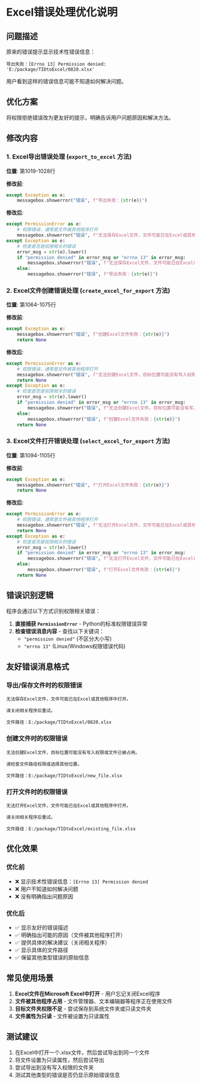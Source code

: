 # Excel错误处理优化说明

## 问题描述

原来的错误提示显示技术性错误信息：
```
导出失败：[Errno 13] Permission denied: 'E:/package/TIDtoExcel/0820.xlsx'
```

用户看到这样的错误信息可能不知道如何解决问题。

## 优化方案

将权限拒绝错误改为更友好的提示，明确告诉用户问题原因和解决方法。

## 修改内容

### 1. Excel导出错误处理 (`export_to_excel` 方法)

**位置**: 第1019-1028行

**修改前**:
```python
except Exception as e:
    messagebox.showerror("错误", f"导出失败：{str(e)}")
```

**修改后**:
```python
except PermissionError as e:
    # 权限错误，通常是文件被其他程序打开
    messagebox.showerror("错误", f"无法保存Excel文件，文件可能已在Excel或其他程序中打开。\n\n请关闭相关程序后重试。\n\n文件路径：{excel_file}")
except Exception as e:
    # 检查是否是权限相关的错误
    error_msg = str(e).lower()
    if "permission denied" in error_msg or "errno 13" in error_msg:
        messagebox.showerror("错误", f"无法保存Excel文件，文件可能已在Excel或其他程序中打开。\n\n请关闭相关程序后重试。\n\n文件路径：{excel_file}")
    else:
        messagebox.showerror("错误", f"导出失败：{str(e)}")
```

### 2. Excel文件创建错误处理 (`create_excel_for_export` 方法)

**位置**: 第1064-1075行

**修改前**:
```python
except Exception as e:
    messagebox.showerror("错误", f"创建Excel文件失败：{str(e)}")
    return None
```

**修改后**:
```python
except PermissionError as e:
    # 权限错误，通常是文件被其他程序打开
    messagebox.showerror("错误", f"无法创建Excel文件，目标位置可能没有写入权限或文件已被占用。\n\n请检查文件路径权限或选择其他位置。\n\n文件路径：{file_path}")
    return None
except Exception as e:
    # 检查是否是权限相关的错误
    error_msg = str(e).lower()
    if "permission denied" in error_msg or "errno 13" in error_msg:
        messagebox.showerror("错误", f"无法创建Excel文件，目标位置可能没有写入权限或文件已被占用。\n\n请检查文件路径权限或选择其他位置。\n\n文件路径：{file_path}")
    else:
        messagebox.showerror("错误", f"创建Excel文件失败：{str(e)}")
    return None
```

### 3. Excel文件打开错误处理 (`select_excel_for_export` 方法)

**位置**: 第1094-1105行

**修改前**:
```python
except Exception as e:
    messagebox.showerror("错误", f"打开Excel文件失败：{str(e)}")
    return None
```

**修改后**:
```python
except PermissionError as e:
    # 权限错误，通常是文件被其他程序打开
    messagebox.showerror("错误", f"无法打开Excel文件，文件可能已在Excel或其他程序中打开。\n\n请关闭相关程序后重试。\n\n文件路径：{file_path}")
    return None
except Exception as e:
    # 检查是否是权限相关的错误
    error_msg = str(e).lower()
    if "permission denied" in error_msg or "errno 13" in error_msg:
        messagebox.showerror("错误", f"无法打开Excel文件，文件可能已在Excel或其他程序中打开。\n\n请关闭相关程序后重试。\n\n文件路径：{file_path}")
    else:
        messagebox.showerror("错误", f"打开Excel文件失败：{str(e)}")
    return None
```

## 错误识别逻辑

程序会通过以下方式识别权限相关错误：

1. **直接捕获 `PermissionError`** - Python的标准权限错误异常
2. **检查错误消息内容** - 查找以下关键词：
   - `"permission denied"` (不区分大小写)
   - `"errno 13"` (Linux/Windows权限错误代码)

## 友好错误消息格式

### 导出/保存文件时的权限错误
```
无法保存Excel文件，文件可能已在Excel或其他程序中打开。

请关闭相关程序后重试。

文件路径：E:/package/TIDtoExcel/0820.xlsx
```

### 创建文件时的权限错误
```
无法创建Excel文件，目标位置可能没有写入权限或文件已被占用。

请检查文件路径权限或选择其他位置。

文件路径：E:/package/TIDtoExcel/new_file.xlsx
```

### 打开文件时的权限错误
```
无法打开Excel文件，文件可能已在Excel或其他程序中打开。

请关闭相关程序后重试。

文件路径：E:/package/TIDtoExcel/existing_file.xlsx
```

## 优化效果

### 优化前
- ❌ 显示技术性错误信息：`[Errno 13] Permission denied`
- ❌ 用户不知道如何解决问题
- ❌ 没有明确指出问题原因

### 优化后
- ✅ 显示友好的错误描述
- ✅ 明确指出可能的原因（文件被其他程序打开）
- ✅ 提供具体的解决建议（关闭相关程序）
- ✅ 显示具体的文件路径
- ✅ 保留其他类型错误的原始信息

## 常见使用场景

1. **Excel文件在Microsoft Excel中打开** - 用户忘记关闭Excel程序
2. **文件被其他程序占用** - 文件管理器、文本编辑器等程序正在使用文件
3. **目标文件夹权限不足** - 尝试保存到系统文件夹或只读文件夹
4. **文件属性为只读** - 文件被设置为只读属性

## 测试建议

1. 在Excel中打开一个.xlsx文件，然后尝试导出到同一个文件
2. 将文件设置为只读属性，然后尝试导出
3. 尝试导出到没有写入权限的文件夹
4. 测试其他类型的错误是否仍显示原始错误信息
